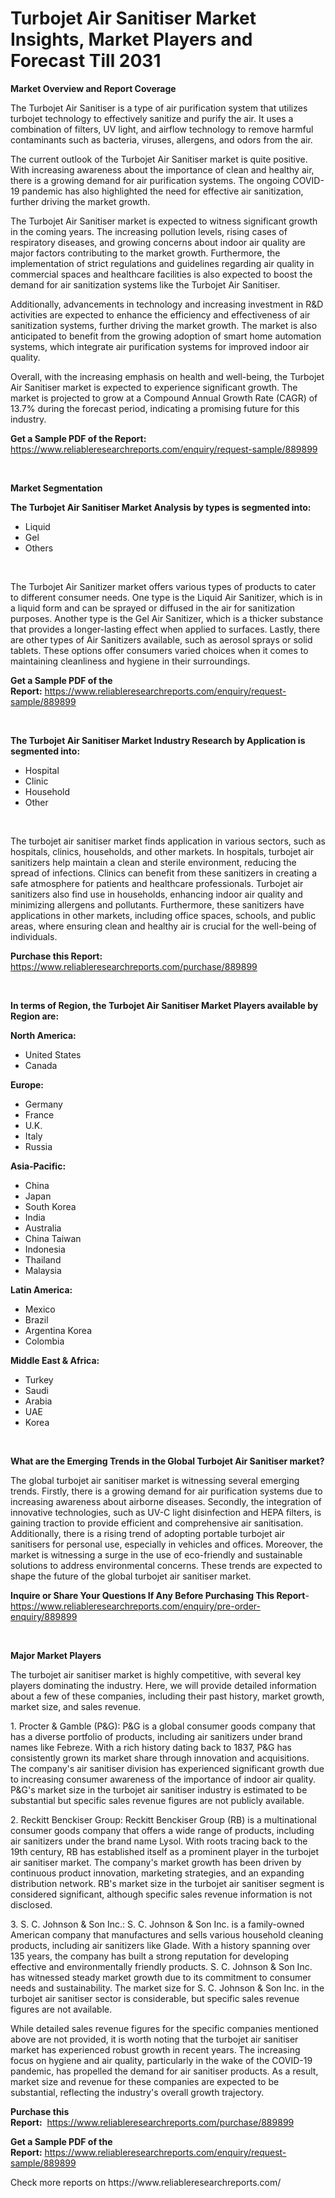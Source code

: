 <p><h1>Turbojet Air Sanitiser Market Insights, Market Players and Forecast Till 2031</h1></p><p><strong>Market Overview and Report Coverage</strong></p>
<p><p>The Turbojet Air Sanitiser is a type of air purification system that utilizes turbojet technology to effectively sanitize and purify the air. It uses a combination of filters, UV light, and airflow technology to remove harmful contaminants such as bacteria, viruses, allergens, and odors from the air.</p><p>The current outlook of the Turbojet Air Sanitiser market is quite positive. With increasing awareness about the importance of clean and healthy air, there is a growing demand for air purification systems. The ongoing COVID-19 pandemic has also highlighted the need for effective air sanitization, further driving the market growth.</p><p>The Turbojet Air Sanitiser market is expected to witness significant growth in the coming years. The increasing pollution levels, rising cases of respiratory diseases, and growing concerns about indoor air quality are major factors contributing to the market growth. Furthermore, the implementation of strict regulations and guidelines regarding air quality in commercial spaces and healthcare facilities is also expected to boost the demand for air sanitization systems like the Turbojet Air Sanitiser.</p><p>Additionally, advancements in technology and increasing investment in R&D activities are expected to enhance the efficiency and effectiveness of air sanitization systems, further driving the market growth. The market is also anticipated to benefit from the growing adoption of smart home automation systems, which integrate air purification systems for improved indoor air quality.</p><p>Overall, with the increasing emphasis on health and well-being, the Turbojet Air Sanitiser market is expected to experience significant growth. The market is projected to grow at a Compound Annual Growth Rate (CAGR) of 13.7% during the forecast period, indicating a promising future for this industry.</p></p>
<p><strong>Get a Sample PDF of the Report:</strong> <a href="https://www.reliableresearchreports.com/enquiry/request-sample/889899">https://www.reliableresearchreports.com/enquiry/request-sample/889899</a></p>
<p>&nbsp;</p>
<p><strong>Market Segmentation</strong></p>
<p><strong>The Turbojet Air Sanitiser Market Analysis by types is segmented into:</strong></p>
<p><ul><li>Liquid</li><li>Gel</li><li>Others</li></ul></p>
<p>&nbsp;</p>
<p><p>The Turbojet Air Sanitizer market offers various types of products to cater to different consumer needs. One type is the Liquid Air Sanitizer, which is in a liquid form and can be sprayed or diffused in the air for sanitization purposes. Another type is the Gel Air Sanitizer, which is a thicker substance that provides a longer-lasting effect when applied to surfaces. Lastly, there are other types of Air Sanitizers available, such as aerosol sprays or solid tablets. These options offer consumers varied choices when it comes to maintaining cleanliness and hygiene in their surroundings.</p></p>
<p><strong>Get a Sample PDF of the Report:</strong>&nbsp;<a href="https://www.reliableresearchreports.com/enquiry/request-sample/889899">https://www.reliableresearchreports.com/enquiry/request-sample/889899</a></p>
<p>&nbsp;</p>
<p><strong>The Turbojet Air Sanitiser Market Industry Research by Application is segmented into:</strong></p>
<p><ul><li>Hospital</li><li>Clinic</li><li>Household</li><li>Other</li></ul></p>
<p>&nbsp;</p>
<p><p>The turbojet air sanitiser market finds application in various sectors, such as hospitals, clinics, households, and other markets. In hospitals, turbojet air sanitizers help maintain a clean and sterile environment, reducing the spread of infections. Clinics can benefit from these sanitizers in creating a safe atmosphere for patients and healthcare professionals. Turbojet air sanitizers also find use in households, enhancing indoor air quality and minimizing allergens and pollutants. Furthermore, these sanitizers have applications in other markets, including office spaces, schools, and public areas, where ensuring clean and healthy air is crucial for the well-being of individuals.</p></p>
<p><strong>Purchase this Report:</strong>&nbsp; <a href="https://www.reliableresearchreports.com/purchase/889899">https://www.reliableresearchreports.com/purchase/889899</a></p>
<p>&nbsp;</p>
<p><strong>In terms of Region, the Turbojet Air Sanitiser Market Players available by Region are:</strong></p>
<p>
    <p> <strong> North America: </strong>
        <ul>
            <li>United States</li>
            <li>Canada</li>
        </ul>
        </p> 
    <p> <strong> Europe: </strong>
        <ul>
            <li>Germany</li>
            <li>France</li>
            <li>U.K.</li>
            <li>Italy</li>
            <li>Russia</li>
        </ul>
        </p> 
    <p> <strong> Asia-Pacific: </strong>
        <ul>
            <li>China</li>
            <li>Japan</li>
            <li>South Korea</li>
            <li>India</li>
            <li>Australia</li>
            <li>China Taiwan</li>
            <li>Indonesia</li>
            <li>Thailand</li>
            <li>Malaysia</li>
        </ul>
        </p> 
    <p> <strong> Latin America: </strong>
        <ul>
            <li>Mexico</li>
            <li>Brazil</li>
            <li>Argentina Korea</li>
            <li>Colombia</li>
        </ul>
        </p> 
    <p> <strong> Middle East & Africa: </strong>
        <ul>
            <li>Turkey</li>
            <li>Saudi</li>
            <li>Arabia</li>
            <li>UAE</li>
            <li>Korea</li>
        </ul>
    </p>
    </p>
<p>&nbsp;</p>
<p><strong>What are the Emerging Trends in the Global Turbojet Air Sanitiser market?</strong></p>
<p><p>The global turbojet air sanitiser market is witnessing several emerging trends. Firstly, there is a growing demand for air purification systems due to increasing awareness about airborne diseases. Secondly, the integration of innovative technologies, such as UV-C light disinfection and HEPA filters, is gaining traction to provide efficient and comprehensive air sanitisation. Additionally, there is a rising trend of adopting portable turbojet air sanitisers for personal use, especially in vehicles and offices. Moreover, the market is witnessing a surge in the use of eco-friendly and sustainable solutions to address environmental concerns. These trends are expected to shape the future of the global turbojet air sanitiser market.</p></p>
<p><strong>Inquire or Share Your Questions If Any Before Purchasing This Report</strong>- <a href="https://www.reliableresearchreports.com/enquiry/pre-order-enquiry/889899">https://www.reliableresearchreports.com/enquiry/pre-order-enquiry/889899</a></p>
<p>&nbsp;</p>
<p><strong>Major Market Players</strong></p>
<p><p>The turbojet air sanitiser market is highly competitive, with several key players dominating the industry. Here, we will provide detailed information about a few of these companies, including their past history, market growth, market size, and sales revenue.</p><p>1. Procter & Gamble (P&G): P&G is a global consumer goods company that has a diverse portfolio of products, including air sanitizers under brand names like Febreze. With a rich history dating back to 1837, P&G has consistently grown its market share through innovation and acquisitions. The company's air sanitiser division has experienced significant growth due to increasing consumer awareness of the importance of indoor air quality. P&G's market size in the turbojet air sanitiser industry is estimated to be substantial but specific sales revenue figures are not publicly available.</p><p>2. Reckitt Benckiser Group: Reckitt Benckiser Group (RB) is a multinational consumer goods company that offers a wide range of products, including air sanitizers under the brand name Lysol. With roots tracing back to the 19th century, RB has established itself as a prominent player in the turbojet air sanitiser market. The company's market growth has been driven by continuous product innovation, marketing strategies, and an expanding distribution network. RB's market size in the turbojet air sanitiser segment is considered significant, although specific sales revenue information is not disclosed.</p><p>3. S. C. Johnson & Son Inc.: S. C. Johnson & Son Inc. is a family-owned American company that manufactures and sells various household cleaning products, including air sanitizers like Glade. With a history spanning over 135 years, the company has built a strong reputation for developing effective and environmentally friendly products. S. C. Johnson & Son Inc. has witnessed steady market growth due to its commitment to consumer needs and sustainability. The market size for S. C. Johnson & Son Inc. in the turbojet air sanitiser sector is considerable, but specific sales revenue figures are not available.</p><p>While detailed sales revenue figures for the specific companies mentioned above are not provided, it is worth noting that the turbojet air sanitiser market has experienced robust growth in recent years. The increasing focus on hygiene and air quality, particularly in the wake of the COVID-19 pandemic, has propelled the demand for air sanitiser products. As a result, market size and revenue for these companies are expected to be substantial, reflecting the industry's overall growth trajectory.</p></p>
<p><strong>Purchase this Report:</strong>&nbsp;&nbsp;<a href="https://www.reliableresearchreports.com/purchase/889899">https://www.reliableresearchreports.com/purchase/889899</a></p>
<p></p>
<p><strong>Get a Sample PDF of the Report:</strong>&nbsp;<a href="https://www.reliableresearchreports.com/enquiry/request-sample/889899">https://www.reliableresearchreports.com/enquiry/request-sample/889899</a></p>
<p>Check more reports on https://www.reliableresearchreports.com/</p>
